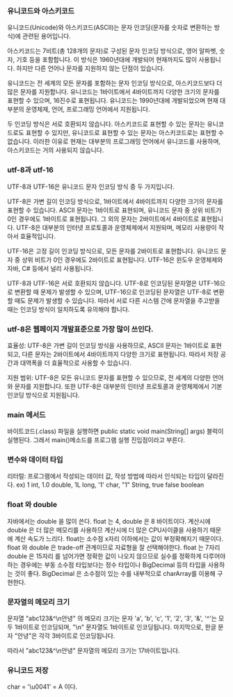 ### 유니코드와 아스키코드
유니코드(Unicode)와 아스키코드(ASCII)는 문자 인코딩(문자를 숫자로 변환하는 방식)에 관련된 용어입니다.

아스키코드는 7비트(총 128개의 문자)로 구성된 문자 인코딩 방식으로, 영어 알파벳, 숫자, 기호 등을 포함합니다. 이 방식은 1960년대에 개발되어 현재까지도 많이 사용됩니다. 하지만 다른 언어나 문자를 지원하지 않는 단점이 있습니다.

유니코드는 전 세계의 모든 문자를 포함하는 문자 인코딩 방식으로, 아스키코드보다 더 많은 문자를 지원합니다. 유니코드는 1바이트에서 4바이트까지 다양한 크기의 문자를 표현할 수 있으며, 16진수로 표현됩니다. 유니코드는 1990년대에 개발되었으며 현재 대부분의 운영체제, 언어, 프로그래밍 언어에서 지원됩니다.

두 인코딩 방식은 서로 호환되지 않습니다. 아스키코드로 표현할 수 있는 문자는 유니코드로도 표현할 수 있지만, 유니코드로 표현할 수 있는 문자는 아스키코드로는 표현할 수 없습니다. 이러한 이유로 현재는 대부분의 프로그래밍 언어에서 유니코드를 사용하며, 아스키코드는 거의 사용되지 않습니다.

### utf-8과 utf-16
UTF-8과 UTF-16은 유니코드 문자 인코딩 방식 중 두 가지입니다.

UTF-8은 가변 길이 인코딩 방식으로, 1바이트에서 4바이트까지 다양한 크기의 문자를 표현할 수 있습니다. ASCII 문자는 1바이트로 표현되며, 유니코드 문자 중 상위 비트가 0인 경우에도 1바이트로 표현됩니다. 그 외의 문자는 2바이트에서 4바이트로 표현됩니다. UTF-8은 대부분의 인터넷 프로토콜과 운영체제에서 지원되며, 메모리 사용량이 작아서 효율적입니다.

UTF-16은 고정 길이 인코딩 방식으로, 모든 문자를 2바이트로 표현합니다. 유니코드 문자 중 상위 비트가 0인 경우에도 2바이트로 표현됩니다. UTF-16은 윈도우 운영체제와 자바, C# 등에서 널리 사용됩니다.

UTF-8과 UTF-16은 서로 호환되지 않습니다. UTF-8로 인코딩된 문자열은 UTF-16으로 변환할 때 문제가 발생할 수 있으며, UTF-16으로 인코딩된 문자열은 UTF-8로 변환할 때도 문제가 발생할 수 있습니다. 따라서 서로 다른 시스템 간에 문자열을 주고받을 때는 인코딩 방식이 일치하도록 유의해야 합니다.

### utf-8은 웹페이지 개발표준으로 가장 많이 쓰인다.
효율성: UTF-8은 가변 길이 인코딩 방식을 사용하므로, ASCII 문자는 1바이트로 표현되고, 다른 문자는 2바이트에서 4바이트까지 다양한 크기로 표현됩니다. 따라서 저장 공간과 대역폭을 더 효율적으로 사용할 수 있습니다.  

지원 범위: UTF-8은 모든 유니코드 문자를 표현할 수 있으므로, 전 세계의 다양한 언어와 문자를 지원합니다. 또한 UTF-8은 대부분의 인터넷 프로토콜과 운영체제에서 기본 인코딩 방식으로 지원됩니다.

### main 메서드
바이트코드(.class) 파일을 실행하면 public static void main(String[] args) 블럭이 실행된다. 그래서 main()메소드를 프로그램 실행 진입점이라고 부른다.

### 변수와 데이터 타입
리터럴: 프로그램에서 작성되는 데이터 값, 작성 방법에 따라서 인식되는 타입이 달라진다.
ex) 1 int, 1.0 double, 1L long, '1' char, "1" String, true false boolean
### float 와 double 
자바에서는 double 을 많이 쓴다.
float 는 4, double 은 8 바이트이다. 계산시에 double 은 더 많은 메모리를 사용하므 계산시에 더 많은 CPU사이클을 사용하기 때문에 계산 속도가 느리다.
float는 소수점 x자리 이하에서는 값이 부정확해지기 때문이다.
float 와 double 은 trade-off 관계이므로 자료형을 잘 선택해야한다.
float 는 7자리 double 은 15자리 를 넘어가면 정확한 값이 나오지 않으므로 실수를 정확하게 다루어야 하는 경우에는 부동 소수점 타입보다는 정수 타입이나 BigDecimal 등의 타입을 사용하는 것이 좋다. 
BigDecimal 은 소수점이 있는 수를 내부적으로 charArray를 이용해 구현한다.
### 문자열의 메모리 크기
문자열 "abc123&^\n안녕" 의 메모리 크기는
문자 'a', 'b', 'c', '1', '2', '3', '&', '^'는 모두 1바이트로 인코딩되며, "\n" 문자열도 1바이트로 인코딩됩니다. 마지막으로, 한글 문자 "안녕"은 각각 3바이트로 인코딩됩니다.

따라서 "abc123&^\n안녕" 문자열의 메모리 크기는 17바이트입니다.
### 유니코드 저장
char = '\u0041' = A 이다.












